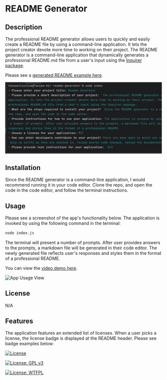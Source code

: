 # README Generator

## Description
The professional README generator allows users to quickly and easily create a README file by using a command-line application. 
It lets the project creator devote more time to working on their project. 
The README generator is a command-line application that dynamically generates a professional README.md file from a user's input using the [Inquirer package](https://www.npmjs.com/package/inquirer/v/8.2.4).

Please see a [generated README example here](https://github.com/TanyaSilyutina/readme-generator/blob/main/utils/generateMarkdown.md).

![App Terminal View](imgs/readme_generator.png)
## Installation
Since the README generator is a command-line application, I would recommend running it in your code editor. 
Clone the repo, and open the code in the code editor, and follow the terminal instructions.

## Usage
Please see a screenshot of the app's functionality below. The application is invoked by using the following command in the terminal: 
```bash
node index.js
```
The terminal will present a number of prompts. After user provides answers to the prompts, a markdown file will be generated in their code editor. 
The newly generated file reflects user's responses and styles them in the format of a professional README.

You can view the [video demo here](https://drive.google.com/file/d/1-OoT7a9xA2YQ-f9JpzJ-0uGfRp4xDdCj/view).

![App Usage View](imgs/Readme%20Generator.gif)

## License
N/A

## Features
The application features an extended list of licenses. When a user picks a license, the license badge is displayed at the README header. 
Please see badge examples below:

[![License](https://img.shields.io/badge/License-Apache_2.0-lightblue.svg)](https://opensource.org/licenses/Apache-2.0)

[![License: GPL v3](https://img.shields.io/badge/License-GPLv3-lightblue.svg)](https://www.gnu.org/licenses/gpl-3.0)

[![License: WTFPL](https://img.shields.io/badge/License-WTFPL-lightblue.svg)](http://www.wtfpl.net/about/)

